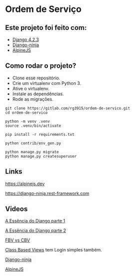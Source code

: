 # Ordem de Serviço

## Este projeto foi feito com:

* [Django 4.2.3](https://www.djangoproject.com/)
* [Django-ninja](https://django-ninja.rest-framework.com/)
* [AlpineJS](https://alpinejs.dev/)

## Como rodar o projeto?

* Clone esse repositório.
* Crie um virtualenv com Python 3.
* Ative o virtualenv.
* Instale as dependências.
* Rode as migrações.

```
git clone https://gitlab.com/rg3915/ordem-de-servico.git
cd ordem-de-servico

python -m venv .venv
source .venv/bin/activate

pip install -r requirements.txt

python contrib/env_gen.py

python manage.py migrate
python manage.py createsuperuser
```

## Links

https://alpinejs.dev

https://django-ninja.rest-framework.com

## Videos

[A Essência do Django parte 1](https://youtu.be/mlaCLGItR7Q)

[A Essência do Django parte 2](https://youtu.be/Qu2QTxdYfZ4)

[FBV vs CBV](https://www.youtube.com/live/2qZcPb8ZWQA?feature=share)

[Class Based Views](https://www.youtube.com/live/C7Ecugxa7ic?feature=share) tem Login simples também.

[Django-ninja](https://youtu.be/4RdTltDCfl0)

[AlpineJS](https://www.youtube.com/watch?v=rqH70WZhKcc&list=PLsGCdfxkV9urAmKLmU5j_gshYXeEwzFpu)

